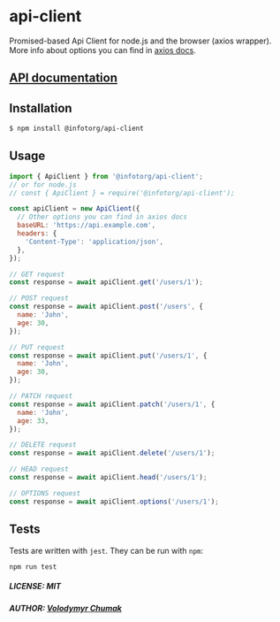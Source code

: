 # api-client

Promised-based Api Client for node.js and the browser (axios wrapper).
More info about options you can find in [axios docs](https://axios-http.com/docs/intro).

## [API documentation](https://infotorg.github.io/api-client/)

## Installation

```bash
$ npm install @infotorg/api-client
```

## Usage

```javascript
import { ApiClient } from '@infotorg/api-client';
// or for node.js
// const { ApiClient } = require('@infotorg/api-client');

const apiClient = new ApiClient({
  // Other options you can find in axios docs
  baseURL: 'https://api.example.com',
  headers: {
    'Content-Type': 'application/json',
  },
});

// GET request
const response = await apiClient.get('/users/1');

// POST request
const response = await apiClient.post('/users', {
  name: 'John',
  age: 30,
});

// PUT request
const response = await apiClient.put('/users/1', {
  name: 'John',
  age: 30,
});

// PATCH request
const response = await apiClient.patch('/users/1', {
  name: 'John',
  age: 33,
});

// DELETE request
const response = await apiClient.delete('/users/1');

// HEAD request
const response = await apiClient.head('/users/1');

// OPTIONS request
const response = await apiClient.options('/users/1');
```

## Tests

Tests are written with `jest`. They can be run with `npm`:

```
npm run test
```

##### LICENSE: MIT

##### AUTHOR: [Volodymyr Chumak](https://github.com/coderua)
